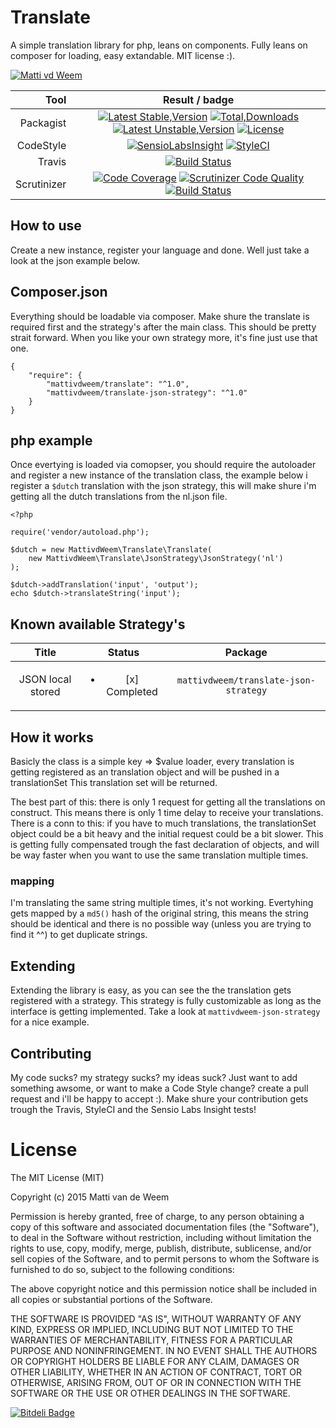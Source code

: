 # Translate
A simple translation library for php, leans on components. Fully leans on composer for loading, easy extandable.
MIT license :).


[![Matti vd Weem](http://mattivandeweem.nl/ci/translate-matti.jpg)](http://mattivandeweem.nl/ci/translate-matti.jpg)

|        Tool 	|                                                                                                                                                                                                                                                                  Result / badge                                                                                                                                                                                                                                                                 	|
|------------:	|:-----------------------------------------------------------------------------------------------------------------------------------------------------------------------------------------------------------------------------------------------------------------------------------------------------------------------------------------------------------------------------------------------------------------------------------------------------------------------------------------------------------------------------------------------:	|
|   Packagist 	| [![Latest Stable,Version](https://poser.pugx.org/mattivdweem/translate/v/stable)](https://packagist.org/packages/mattivdweem/translate) [![Total,Downloads](https://poser.pugx.org/mattivdweem/translate/downloads)](https://packagist.org/packages/mattivdweem/translate) [![Latest Unstable,Version](https://poser.pugx.org/mattivdweem/translate/v/unstable)](https://packagist.org/packages/mattivdweem/translate) [![License](https://poser.pugx.org/mattivdweem/translate/license)](https://packagist.org/packages/mattivdweem/translate) 	|
|   CodeStyle 	|                                                                                                                               [![SensioLabsInsight](https://insight.sensiolabs.com/projects/e3c879ee-a463-49f7-b041-bd5adeac93db/mini.png)](https://insight.sensiolabs.com/projects/e3c879ee-a463-49f7-b041-bd5adeac93db) [![StyleCI](https://styleci.io/repos/36128977/shield)](https://styleci.io/repos/36128977)                                                                                                                              	|
|      Travis 	|                                                                                                                                                                                                                 [![Build Status](https://travis-ci.org/MattivdWeem/Translate.svg)](https://travis-ci.org/MattivdWeem/Translate)                                                                                                                                                                                                                 	|
| Scrutinizer 	|                                                                                          [![Code Coverage](https://scrutinizer-ci.com/g/MattivdWeem/Translate/badges/coverage.png?b=master)](https://scrutinizer-ci.com/g/MattivdWeem/Translate/?branch=master) [![Scrutinizer Code Quality](https://scrutinizer-ci.com/g/MattivdWeem/Translate/badges/quality-score.png?b=master)](https://scrutinizer-ci.com/g/MattivdWeem/Translate/?branch=master) [![Build Status](https://scrutinizer-ci.com/g/MattivdWeem/Translate/badges/build.png?b=master)](https://scrutinizer-ci.com/g/MattivdWeem/Translate/build-status/master)                                                                                          	|
## How to use
Create a new instance, register your language and done. Well just take a look at the json example below.

## Composer.json
Everything should be loadable via composer. Make shure the translate is required first and the strategy's after the main class. This should be pretty strait forward. When you like your own strategy more, it's fine just use that one.

    {
        "require": {
            "mattivdweem/translate": "^1.0",
            "mattivdweem/translate-json-strategy": "^1.0"
        }
    }



## php example
Once evertying is loaded via comopser, you should require the autoloader and register a new instance of the translation class, the example below i register a `$dutch` translation with the json strategy, this will make shure i'm getting all the dutch translations from the nl.json file.

    <?php

    require('vendor/autoload.php');

    $dutch = new MattivdWeem\Translate\Translate(
        new MattivdWeem\Translate\JsonStrategy\JsonStrategy('nl')
    );

    $dutch->addTranslation('input', 'output');
    echo $dutch->translateString('input');


## Known available Strategy's
|       Title       | Status |                Package                |
|:-----------------:|:------:|:-------------------------------------:|
| JSON local stored |   <ul><li> [x]  Completed </li></ul> | `mattivdweem/translate-json-strategy` |

## How it works
Basicly the class is a simple key => $value loader, every translation is getting registered as an translation object and will be pushed in a translationSet This translation set will be returned.

The best part of this: there is only 1 request for getting all the translations on construct. This means there is only 1 time delay to receive your translations. There is a conn to this: if you have to much translations, the translationSet object could be a bit heavy and the initial request could be a bit slower. This is getting fully compensated trough the fast declaration of objects, and will be way faster when you want to use the same translation multiple times.

### mapping
I'm translating the same string multiple times, it's not working. Evertyhing gets mapped by a `md5()` hash of the original string, this means the string should be identical and there is no possible way (unless you are trying to find it ^^) to get duplicate strings.


## Extending
Extending the library is easy, as you can see the the translation gets registered with a strategy. This strategy is fully customizable as long as the interface is getting implemented.
Take a look at `mattivdweem-json-strategy` for a nice example.


## Contributing
My code sucks? my strategy sucks? my ideas suck? Just want to add something awsome, or want to make a Code Style change? create a pull request and i'll be happy to accept :).
Make shure your contribution gets trough the Travis, StyleCI and the Sensio Labs Insight tests!



License
====

The MIT License (MIT)

Copyright (c) 2015 Matti van de Weem

Permission is hereby granted, free of charge, to any person obtaining a copy
of this software and associated documentation files (the "Software"), to deal
in the Software without restriction, including without limitation the rights
to use, copy, modify, merge, publish, distribute, sublicense, and/or sell
copies of the Software, and to permit persons to whom the Software is
furnished to do so, subject to the following conditions:

The above copyright notice and this permission notice shall be included in all
copies or substantial portions of the Software.

THE SOFTWARE IS PROVIDED "AS IS", WITHOUT WARRANTY OF ANY KIND, EXPRESS OR
IMPLIED, INCLUDING BUT NOT LIMITED TO THE WARRANTIES OF MERCHANTABILITY,
FITNESS FOR A PARTICULAR PURPOSE AND NONINFRINGEMENT. IN NO EVENT SHALL THE
AUTHORS OR COPYRIGHT HOLDERS BE LIABLE FOR ANY CLAIM, DAMAGES OR OTHER
LIABILITY, WHETHER IN AN ACTION OF CONTRACT, TORT OR OTHERWISE, ARISING FROM,
OUT OF OR IN CONNECTION WITH THE SOFTWARE OR THE USE OR OTHER DEALINGS IN THE
SOFTWARE.






[![Bitdeli Badge](https://d2weczhvl823v0.cloudfront.net/MattivdWeem/translate/trend.png)](https://bitdeli.com/free "Bitdeli Badge")

